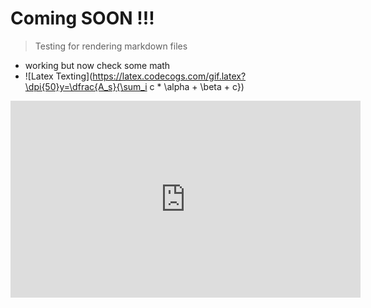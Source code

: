 # Coming SOON !!!

> Testing for rendering markdown files
- working but now check some math
- ![Latex Texting](https://latex.codecogs.com/gif.latex?\dpi{50}y=\dfrac{A_s}{\sum_i c * \alpha + \beta + c})


<iframe width="560" height="315" src="https://www.youtube.com/embed/Z2WM_m8vYNo" frameborder="0" allow="autoplay; encrypted-media" allowfullscreen></iframe>

